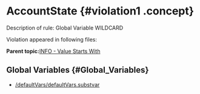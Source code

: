 # AccountState {#violation1 .concept}

Description of rule: Global Variable WILDCARD

Violation appeared in following files:

**Parent topic:**[INFO - Value Starts With](../../../../../../modules/demo_Enterprise/dita/qa/rules/INFO_-_Value_Starts_With.md)

## Global Variables {#Global_Variables}

-   [/defaultVars/defaultVars.substvar](../../../projects/AccountState/defaultVars/defaultVars.substvar.md)

